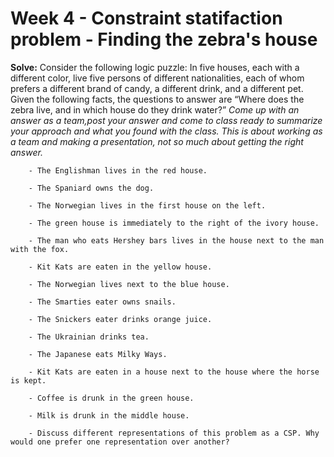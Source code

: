 # Week 4 - Constraint statifaction problem - Finding the zebra's house

**Solve:** Consider the following logic puzzle: In five houses, each with a different color, live five persons of different nationalities, each of whom prefers a different brand of candy, a different drink, and a different pet. Given the following facts, the questions to answer are “Where does the zebra live, and in which house do they drink water?”  _Come up with an answer as a team,post your answer and come to class ready to summarize your approach and what you found with the class.  This is about working as a team and making a presentation, not so much about getting the right answer._


        - The Englishman lives in the red house.

        - The Spaniard owns the dog.

        - The Norwegian lives in the first house on the left.

        - The green house is immediately to the right of the ivory house.

        - The man who eats Hershey bars lives in the house next to the man with the fox.

        - Kit Kats are eaten in the yellow house.

        - The Norwegian lives next to the blue house.

        - The Smarties eater owns snails.

        - The Snickers eater drinks orange juice.

        - The Ukrainian drinks tea.

        - The Japanese eats Milky Ways.

        - Kit Kats are eaten in a house next to the house where the horse is kept.

        - Coffee is drunk in the green house.

        - Milk is drunk in the middle house.

        - Discuss different representations of this problem as a CSP. Why would one prefer one representation over another?